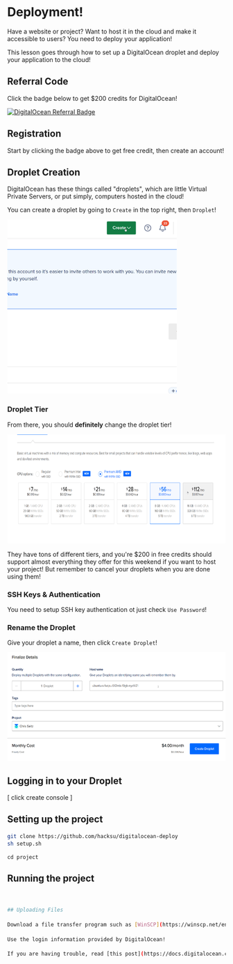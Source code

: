 # Deployment!

Have a website or project? Want to host it in the cloud and make it accessible to users? You need to deploy your application!

This lesson goes through how to set up a DigitalOcean droplet and deploy your application to the cloud!

## Referral Code

Click the badge below to get $200 credits for DigitalOcean!

[![DigitalOcean Referral Badge](https://web-platforms.sfo2.digitaloceanspaces.com/WWW/Badge%203.svg)](https://www.digitalocean.com/?refcode=100bab0e5e4e&utm_campaign=Referral_Invite&utm_medium=Referral_Program&utm_source=badge)

## Registration

Start by clicking the badge above to get free credit, then create an account!

## Droplet Creation

DigitalOcean has these things called "droplets", which are little Virtual Private Servers, or put simply, computers hosted in the cloud!

You can create a droplet by going to `Create` in the top right, then `Droplet`!

<img src="./media/create_droplet.gif" height="400">

### Droplet Tier

From there, you should **definitely** change the droplet tier!

<img src="./media/change_tier.gif" height="250">

They have tons of different tiers, and you're $200 in free credits should support almost everything they offer for this weekend if you want to host your project! But remember to cancel your droplets when you are done using them!

### SSH Keys & Authentication

You need to setup SSH key authentication ot just check `Use Password`!

### Rename the Droplet

Give your droplet a name, then click `Create Droplet`!

<img src="./media/rename.gif" height="250">

## Logging in to your Droplet

[ click create console ]

## Setting up the project

```bash
git clone https://github.com/hacksu/digitalocean-deploy
sh setup.sh
```

```
cd project
```

## Running the project
```bash


## Uploading Files

Download a file transfer program such as [WinSCP](https://winscp.net/eng/index.php) so you can connect to your server!

Use the login information provided by DigitalOcean!

If you are having trouble, read [this post](https://docs.digitalocean.com/products/droplets/how-to/transfer-files/) by DigitalOcean on how to transfer files to your droplet with FileZilla! DigitalOcean covers all the specifics for how to make this work!



